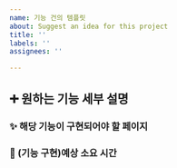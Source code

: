 ```yaml
---
name: 기능 건의 템플릿
about: Suggest an idea for this project
title: ''
labels: ''
assignees: ''

---
```


## ➕ 원하는 기능 세부 설명


### ✨ 해당 기능이 구현되어야 할 페이지


### 🚀 (기능 구현)예상 소요 시간
